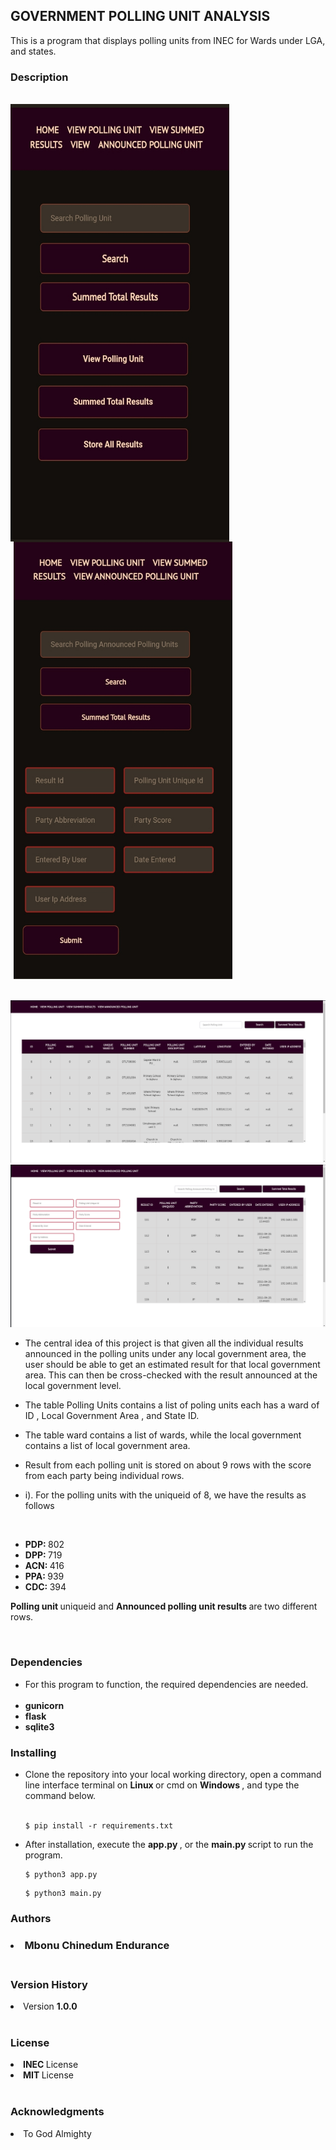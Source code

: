 <h2> <b> GOVERNMENT POLLING UNIT ANALYSIS </b> </h2> 

<p>
This is a program that displays polling units from  INEC  for Wards under LGA, and states. <br>


<h3>  Description  </h3> </br>
<img src="static/images/mobile1.jpg"  width="350" height="700" alt="mobile_version_1" style="float: left;" /> 
<img src="static/images/mobile2.jpg" alt="mobile_version_2" width="350" height="700" style="margin-left: 5px;" /> <br> <br>

<img src="static/images/pc1.png" alt="pc_version1" /> </br>
<img src="static/images/pc2.png" alt="pc_version2" /> </br>

</b>

</p>


* The central idea of this project is that given all the individual results announced in the polling units under any local government area, the user should be able to get an estimated result for that local government area. This can then be cross-checked with the result announced at the local government level. 

* The table  Polling Units  contains a list of poling units each has a ward of ID ,  Local Government Area , and  State ID. 

* The table ward contains a list of wards, while the local government contains a list of local government area. 

* Result from each polling unit is stored on about 9 rows with the score from each party being individual rows. 

* i). For the polling units with the uniqueid of 8, we have the results as follows 

<br> 

* <b> PDP: </b> 802  <br> 
* <b> DPP: </b> 719  <br> 
* <b> ACN: </b> 416  <br> 
* <b> PPA: </b> 939  <br> 
* <b> CDC: </b> 394  <br> 

<b> Polling unit </b> uniqueid and <b> Announced polling unit results </b> are two different rows. 

<br> 

<h3> <b> Dependencies </b> </h3>
<p> 
<ul>
<li> For this program to function, the required dependencies are needed. </li> <br> 
<li> <b> gunicorn </b> </li>
<li> <b> flask </b> </li>
<li> <b> sqlite3 </b> </li> 
</ul>

</p>

<h3> <b> Installing </b> </h3> 
<p>
<ul>
<li> Clone the repository into your local working directory, open a command line interface terminal on <b> Linux </b> or cmd on <b> Windows </b>, and type the command below.

</li> <br>
 
```
$ pip install -r requirements.txt 
```

<li> 
After installation, execute the <b> app.py </b>, or the <b> main.py </b> script to run the program. <br> 

```
$ python3 app.py 
```

```
$ python3 main.py 
```

</li>
</ul
</p>

<h3> <b> Authors </b> <h3> 
<li> Mbonu Chinedum Endurance </li> <br> 

<h3> <b> Version History </b> </h3>  
<li> Version <b> 1.0.0 </b> </li> <br> 

<h3> <b> License </b> </h3> 
<li> <b> INEC </b> License </li> 
<li> <b> MIT </b> License </li> <br>

<h3> <b> Acknowledgments </b> </h3> 
<li> To God Almighty </li> <br> 




